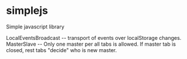 # simplejs
Simple javascript library

LocalEventsBroadcast -- transport of events over localStorage changes.
MasterSlave -- Only one master per all tabs is allowed. If master tab is closed, rest tabs "decide" who is new master.
